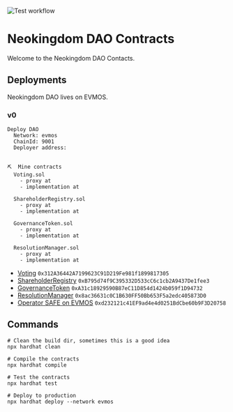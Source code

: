 ![Test workflow](https://github.com/NeokingdomDAO/contracts/actions/workflows/node.yml/badge.svg)

# Neokingdom DAO Contracts

Welcome to the Neokingdom DAO Contacts.

## Deployments

Neokingdom DAO lives on EVMOS.

### v0

```
Deploy DAO
  Network: evmos
  ChainId: 9001
  Deployer address:


⛏️  Mine contracts
  Voting.sol
    - proxy at
    - implementation at

  ShareholderRegistry.sol
    - proxy at
    - implementation at

  GovernanceToken.sol
    - proxy at
    - implementation at

  ResolutionManager.sol
    - proxy at
    - implementation at
```

- [Voting](https://escan.live/address/0x312A36442A7199623C91D219Fe981f1899817305) `0x312A36442A7199623C91D219Fe981f1899817305`
- [ShareholderRegistry](https://escan.live/address/0xB795d74f9C395332D533cC6c1cb2A9437De1fee3) `0xB795d74f9C395332D533cC6c1cb2A9437De1fee3`
- [GovernanceToken](https://escan.live/address/0xA31c18929590B87eC11D854d1424b059f1D94732) `0xA31c18929590B87eC11D854d1424b059f1D94732`
- [ResolutionManager](https://escan.live/address/0x8ac36631c0C1B630FF50Bb653F5a2edc405873D0) `0x8ac36631c0C1B630FF50Bb653F5a2edc405873D0`
- [Operator SAFE on EVMOS](https://safe.evmos.org/evmos:0xd232121c41EF9ad4e4d0251BdCbe60b9F3D20758) `0xd232121c41EF9ad4e4d0251BdCbe60b9F3D20758`

## Commands

```
# Clean the build dir, sometimes this is a good idea
npx hardhat clean

# Compile the contracts
npx hardhat compile

# Test the contracts
npx hardhat test

# Deploy to production
npx hardhat deploy --network evmos
```
